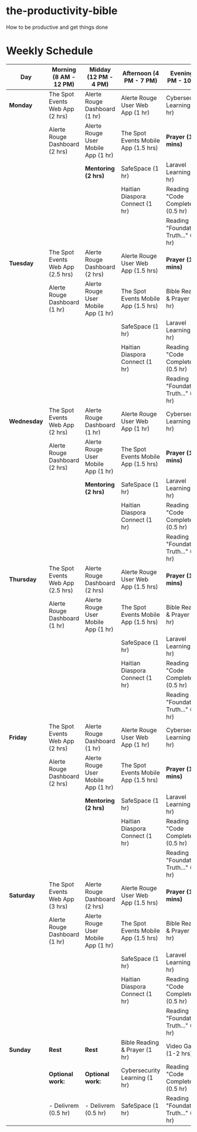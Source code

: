 # the-productivity-bible
How to be productive and get things done

# Weekly Schedule

| Day       | Morning (8 AM - 12 PM)             | Midday (12 PM - 4 PM)              | Afternoon (4 PM - 7 PM)        | Evening (7 PM - 10 PM)            |
|-----------|------------------------------------|------------------------------------|---------------------------------|------------------------------------|
| **Monday**| The Spot Events Web App (2 hrs)    | Alerte Rouge Dashboard (1 hr)      | Alerte Rouge User Web App (1 hr)| Cybersecurity Learning (1 hr)       |
|           | Alerte Rouge Dashboard (2 hrs)     | Alerte Rouge User Mobile App (1 hr)| The Spot Events Mobile App (1.5 hrs)| **Prayer (15 mins)**             |
|           |                                    | **Mentoring (2 hrs)**              | SafeSpace (1 hr)                | Laravel Learning (1 hr)           |
|           |                                    |                                    | Haitian Diaspora Connect (1 hr) | Reading "Code Complete" (0.5 hr)  |
|           |                                    |                                    |                                 | Reading "Foundational Truth..." (0.5 hr) |
| **Tuesday**| The Spot Events Web App (2.5 hrs) | Alerte Rouge Dashboard (2 hrs)     | Alerte Rouge User Web App (1.5 hrs) | **Prayer (15 mins)**             |
|            | Alerte Rouge Dashboard (1 hr)     | Alerte Rouge User Mobile App (1 hr)| The Spot Events Mobile App (1.5 hrs) | Bible Reading & Prayer (1 hr)     |
|            |                                   |                                    | SafeSpace (1 hr)                | Laravel Learning (1 hr)           |
|            |                                   |                                    | Haitian Diaspora Connect (1 hr) | Reading "Code Complete" (0.5 hr)  |
|            |                                   |                                    |                                 | Reading "Foundational Truth..." (0.5 hr) |
| **Wednesday**| The Spot Events Web App (2 hrs)  | Alerte Rouge Dashboard (1 hr)      | Alerte Rouge User Web App (1 hr)| Cybersecurity Learning (1 hr)     |
|              | Alerte Rouge Dashboard (2 hrs)   | Alerte Rouge User Mobile App (1 hr)| The Spot Events Mobile App (1.5 hrs)| **Prayer (15 mins)**             |
|              |                                  | **Mentoring (2 hrs)**              | SafeSpace (1 hr)                | Laravel Learning (1 hr)           |
|              |                                  |                                    | Haitian Diaspora Connect (1 hr) | Reading "Code Complete" (0.5 hr)  |
|              |                                  |                                    |                                 | Reading "Foundational Truth..." (0.5 hr) |
| **Thursday**| The Spot Events Web App (2.5 hrs) | Alerte Rouge Dashboard (2 hrs)     | Alerte Rouge User Web App (1.5 hrs) | **Prayer (15 mins)**             |
|             | Alerte Rouge Dashboard (1 hr)     | Alerte Rouge User Mobile App (1 hr)| The Spot Events Mobile App (1.5 hrs)| Bible Reading & Prayer (1 hr)     |
|             |                                   |                                    | SafeSpace (1 hr)                | Laravel Learning (1 hr)           |
|             |                                   |                                    | Haitian Diaspora Connect (1 hr) | Reading "Code Complete" (0.5 hr)  |
|             |                                   |                                    |                                 | Reading "Foundational Truth..." (0.5 hr) |
| **Friday**  | The Spot Events Web App (2 hrs)   | Alerte Rouge Dashboard (1 hr)      | Alerte Rouge User Web App (1 hr)| Cybersecurity Learning (1 hr)     |
|             | Alerte Rouge Dashboard (2 hrs)    | Alerte Rouge User Mobile App (1 hr)| The Spot Events Mobile App (1.5 hrs)| **Prayer (15 mins)**             |
|             |                                   | **Mentoring (2 hrs)**              | SafeSpace (1 hr)                | Laravel Learning (1 hr)           |
|             |                                   |                                    | Haitian Diaspora Connect (1 hr) | Reading "Code Complete" (0.5 hr)  |
|             |                                   |                                    |                                 | Reading "Foundational Truth..." (0.5 hr) |
| **Saturday**| The Spot Events Web App (3 hrs)   | Alerte Rouge Dashboard (2 hrs)     | Alerte Rouge User Web App (1.5 hrs) | **Prayer (15 mins)**             |
|             | Alerte Rouge Dashboard (1 hr)     | Alerte Rouge User Mobile App (1 hr)| The Spot Events Mobile App (1.5 hrs)| Bible Reading & Prayer (1 hr)     |
|             |                                   |                                    | SafeSpace (1 hr)                | Laravel Learning (1 hr)           |
|             |                                   |                                    | Haitian Diaspora Connect (1 hr) | Reading "Code Complete" (0.5 hr)  |
|             |                                   |                                    |                                 | Reading "Foundational Truth..." (0.5 hr) |
| **Sunday**  | **Rest**                          | **Rest**                          | Bible Reading & Prayer (1 hr)   | Video Games (1-2 hrs)             |
|             | **Optional work:**                | **Optional work:**                | Cybersecurity Learning (1 hr)   | Reading "Code Complete" (0.5 hr)  |
|             | - Delivrem (0.5 hr)               | - Delivrem (0.5 hr)               | SafeSpace (1 hr)                | Reading "Foundational Truth..." (0.5 hr) |


